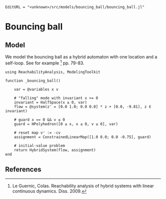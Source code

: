 ```@meta
EditURL = "<unknown>/src/models/bouncing_ball/bouncing_ball.jl"
```

# Bouncing ball

## Model

We model the bouncing ball as a hybrid automaton with one location and a self-loop.
See for example [^LG09] pp. 79-83.

```@example bouncing_ball
using ReachabilityAnalysis, ModelingToolkit

function _bouncing_ball()

    var = @variables x v

    # "falling" mode with invariant x >= 0
    invariant = HalfSpace(x ≥ 0, var)
    flow = @system(z' = [0.0 1.0; 0.0 0.0] * z + [0.0, -9.81], z ∈ invariant)

    # guard x == 0 && v ≤ 0
    guard = HPolyhedron([0 ≤ x, x ≤ 0, v ≤ 0], var)

    # reset map v⁺ := -cv
    assignment = ConstrainedLinearMap([1.0 0.0; 0.0 -0.75], guard)

    # initial-value problem
    return HybridSystem(flow, assignment)
end
```

## References

[^LG09]: Le Guernic, Colas. Reachability analysis of hybrid systems with linear continuous dynamics. Diss. 2009.

